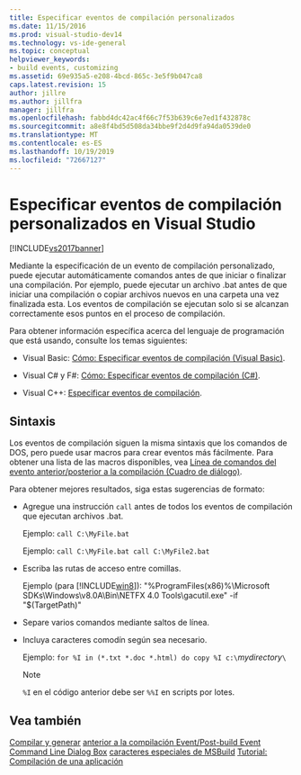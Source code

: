 ```yaml
---
title: Especificar eventos de compilación personalizados
ms.date: 11/15/2016
ms.prod: visual-studio-dev14
ms.technology: vs-ide-general
ms.topic: conceptual
helpviewer_keywords:
- build events, customizing
ms.assetid: 69e935a5-e208-4bcd-865c-3e5f9b047ca8
caps.latest.revision: 15
author: jillre
ms.author: jillfra
manager: jillfra
ms.openlocfilehash: fabbd4dc42ac4f66c7f53b639c6e7ed1f432878c
ms.sourcegitcommit: a8e8f4bd5d508da34bbe9f2d4d9fa94da0539de0
ms.translationtype: MT
ms.contentlocale: es-ES
ms.lasthandoff: 10/19/2019
ms.locfileid: "72667127"
---
```

# <a name="specifying-custom-build-events-in-visual-studio"></a>Especificar eventos de compilación personalizados en Visual Studio
[!INCLUDE[vs2017banner](../includes/vs2017banner.md)]

Mediante la especificación de un evento de compilación personalizado, puede ejecutar automáticamente comandos antes de que iniciar o finalizar una compilación. Por ejemplo, puede ejecutar un archivo .bat antes de que iniciar una compilación o copiar archivos nuevos en una carpeta una vez finalizada esta. Los eventos de compilación se ejecutan solo si se alcanzan correctamente esos puntos en el proceso de compilación.

 Para obtener información específica acerca del lenguaje de programación que está usando, consulte los temas siguientes:

- Visual Basic: [Cómo: Especificar eventos de compilación (Visual Basic)](../ide/how-to-specify-build-events-visual-basic.md).

- Visual C# y F#: [Cómo: Especificar eventos de compilación (C#)](../ide/how-to-specify-build-events-csharp.md).

- Visual C++: [Especificar eventos de compilación](https://msdn.microsoft.com/library/788a6c18-2dbe-4a49-8cd6-86c1ad7a95cc).

## <a name="syntax"></a>Sintaxis
 Los eventos de compilación siguen la misma sintaxis que los comandos de DOS, pero puede usar macros para crear eventos más fácilmente. Para obtener una lista de las macros disponibles, vea [Línea de comandos del evento anterior/posterior a la compilación (Cuadro de diálogo)](../ide/reference/pre-build-event-post-build-event-command-line-dialog-box.md).

 Para obtener mejores resultados, siga estas sugerencias de formato:

- Agregue una instrucción `call` antes de todos los eventos de compilación que ejecutan archivos .bat.

     Ejemplo: `call C:\MyFile.bat`

     Ejemplo: `call C:\MyFile.bat call C:\MyFile2.bat`

- Escriba las rutas de acceso entre comillas.

     Ejemplo (para [!INCLUDE[win8](../includes/win8-md.md)]): "%ProgramFiles(x86)%\Microsoft SDKs\Windows\v8.0A\Bin\NETFX 4.0 Tools\gacutil.exe" -if "$(TargetPath)"

- Separe varios comandos mediante saltos de línea.

- Incluya caracteres comodín según sea necesario.

     Ejemplo: `for %I in (*.txt *.doc *.html) do copy %I c:\`*mydirectory*`\`

    > [!NOTE]
    > `%I` en el código anterior debe ser `%%I` en scripts por lotes.

## <a name="see-also"></a>Vea también
 [Compilar y generar](../ide/compiling-and-building-in-visual-studio.md) [anterior a la compilación Event/Post-build Event Command Line Dialog Box](../ide/reference/pre-build-event-post-build-event-command-line-dialog-box.md) [caracteres especiales de MSBuild](../msbuild/msbuild-special-characters.md) [Tutorial: Compilación de una aplicación](../ide/walkthrough-building-an-application.md)
